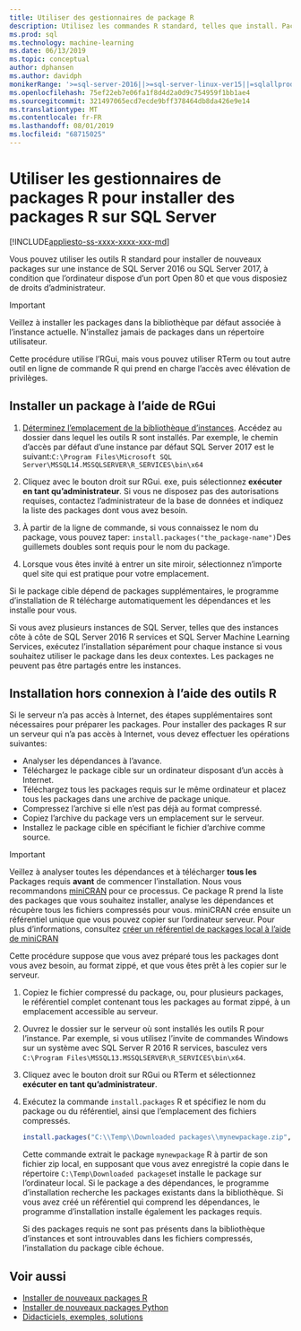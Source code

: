 ```yaml
---
title: Utiliser des gestionnaires de package R
description: Utilisez les commandes R standard, telles que install. Packages, pour ajouter de nouveaux packages R à SQL Server 2016 R services ou SQL Server Machine Learning Services (dans la base de données).
ms.prod: sql
ms.technology: machine-learning
ms.date: 06/13/2019
ms.topic: conceptual
author: dphansen
ms.author: davidph
monikerRange: '>=sql-server-2016||>=sql-server-linux-ver15||=sqlallproducts-allversions'
ms.openlocfilehash: 75ef22eb7e06fa1f8d4d2a0d9c754959f1bb1ae4
ms.sourcegitcommit: 321497065ecd7ecde9bff378464db8da426e9e14
ms.translationtype: MT
ms.contentlocale: fr-FR
ms.lasthandoff: 08/01/2019
ms.locfileid: "68715025"
---
```

# <a name="use-r-package-managers-to-install-r-packages-on-sql-server"></a>Utiliser les gestionnaires de packages R pour installer des packages R sur SQL Server
[!INCLUDE[appliesto-ss-xxxx-xxxx-xxx-md](../../includes/appliesto-ss-xxxx-xxxx-xxx-md.md)]

Vous pouvez utiliser les outils R standard pour installer de nouveaux packages sur une instance de SQL Server 2016 ou SQL Server 2017, à condition que l’ordinateur dispose d’un port Open 80 et que vous disposiez de droits d’administrateur.

> [!IMPORTANT] 
> Veillez à installer les packages dans la bibliothèque par défaut associée à l’instance actuelle. N’installez jamais de packages dans un répertoire utilisateur.

Cette procédure utilise l’RGui, mais vous pouvez utiliser RTerm ou tout autre outil en ligne de commande R qui prend en charge l’accès avec élévation de privilèges.

## <a name="install-a-package-using-rgui"></a>Installer un package à l’aide de RGui

1. [Déterminez l’emplacement de la bibliothèque d’instances](../package-management/default-packages.md). Accédez au dossier dans lequel les outils R sont installés. Par exemple, le chemin d’accès par défaut d’une instance par défaut SQL Server 2017 est le suivant:`C:\Program Files\Microsoft SQL Server\MSSQL14.MSSQLSERVER\R_SERVICES\bin\x64`

1. Cliquez avec le bouton droit sur RGui. exe, puis sélectionnez **exécuter en tant qu’administrateur**. Si vous ne disposez pas des autorisations requises, contactez l’administrateur de la base de données et indiquez la liste des packages dont vous avez besoin.

1. À partir de la ligne de commande, si vous connaissez le nom du package, vous pouvez taper: `install.packages("the_package-name")`Des guillemets doubles sont requis pour le nom du package.

1. Lorsque vous êtes invité à entrer un site miroir, sélectionnez n’importe quel site qui est pratique pour votre emplacement.

Si le package cible dépend de packages supplémentaires, le programme d’installation de R télécharge automatiquement les dépendances et les installe pour vous.

Si vous avez plusieurs instances de SQL Server, telles que des instances côte à côte de SQL Server 2016 R services et SQL Server Machine Learning Services, exécutez l’installation séparément pour chaque instance si vous souhaitez utiliser le package dans les deux contextes. Les packages ne peuvent pas être partagés entre les instances.

## <a name = "bkmk_offlineInstall"></a>Installation hors connexion à l’aide des outils R

Si le serveur n’a pas accès à Internet, des étapes supplémentaires sont nécessaires pour préparer les packages. Pour installer des packages R sur un serveur qui n’a pas accès à Internet, vous devez effectuer les opérations suivantes:

+ Analyser les dépendances à l’avance.
+ Téléchargez le package cible sur un ordinateur disposant d’un accès à Internet.
+ Téléchargez tous les packages requis sur le même ordinateur et placez tous les packages dans une archive de package unique.
+ Compressez l’archive si elle n’est pas déjà au format compressé.
+ Copiez l’archive du package vers un emplacement sur le serveur.
+ Installez le package cible en spécifiant le fichier d’archive comme source.

> [!IMPORTANT] 
>  Veillez à analyser toutes les dépendances et à télécharger **tous les** Packages requis **avant** de commencer l’installation. Nous vous recommandons [miniCRAN](https://mran.microsoft.com/package/miniCRAN) pour ce processus. Ce package R prend la liste des packages que vous souhaitez installer, analyse les dépendances et récupère tous les fichiers compressés pour vous. miniCRAN crée ensuite un référentiel unique que vous pouvez copier sur l’ordinateur serveur. Pour plus d’informations, consultez [créer un référentiel de packages local à l’aide de miniCRAN](create-a-local-package-repository-using-minicran.md)

Cette procédure suppose que vous avez préparé tous les packages dont vous avez besoin, au format zippé, et que vous êtes prêt à les copier sur le serveur.

1. Copiez le fichier compressé du package, ou, pour plusieurs packages, le référentiel complet contenant tous les packages au format zippé, à un emplacement accessible au serveur.

2. Ouvrez le dossier sur le serveur où sont installés les outils R pour l’instance. Par exemple, si vous utilisez l’invite de commandes Windows sur un système avec SQL Server R 2016 R services, basculez vers `C:\Program Files\MSSQL13.MSSQLSERVER\R_SERVICES\bin\x64`.

3. Cliquez avec le bouton droit sur RGui ou RTerm et sélectionnez **exécuter en tant qu’administrateur**.

4. Exécutez la commande `install.packages` R et spécifiez le nom du package ou du référentiel, ainsi que l’emplacement des fichiers compressés.

    ```R
    install.packages("C:\\Temp\\Downloaded packages\\mynewpackage.zip", repos=NULL)
    ```

    Cette commande extrait le package `mynewpackage` R à partir de son fichier zip local, en supposant que vous avez enregistré la copie dans le répertoire `C:\Temp\Downloaded packages`et installe le package sur l’ordinateur local. Si le package a des dépendances, le programme d’installation recherche les packages existants dans la bibliothèque. Si vous avez créé un référentiel qui comprend les dépendances, le programme d’installation installe également les packages requis.

    Si des packages requis ne sont pas présents dans la bibliothèque d’instances et sont introuvables dans les fichiers compressés, l’installation du package cible échoue.

## <a name="see-also"></a>Voir aussi

+ [Installer de nouveaux packages R](install-additional-r-packages-on-sql-server.md)
+ [Installer de nouveaux packages Python](../python/install-additional-python-packages-on-sql-server.md)
+ [Didacticiels, exemples, solutions](../tutorials/machine-learning-services-tutorials.md)
